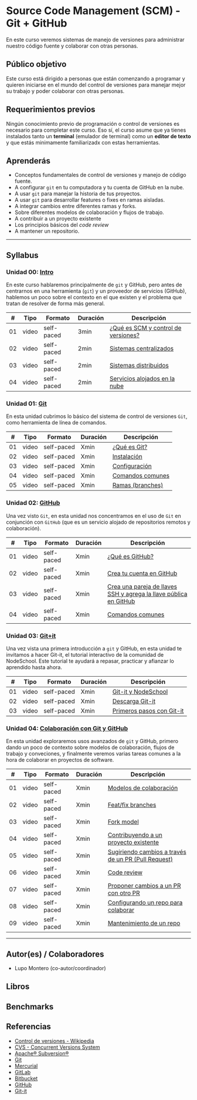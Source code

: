 # Source Code Management (SCM) - Git + GitHub

En este curso veremos sistemas de manejo de versiones para administrar nuestro
código fuente y colaborar con otras personas.

## Público objetivo

Este curso está dirigido a personas que están comenzando a programar y quieren
iniciarse en el mundo del control de versiones para manejar mejor su trabajo y
poder colaborar con otras personas.

## Requerimientos previos

Ningún conocimiento previo de programación o control de versiones es necesario
para completar este curso. Eso sí, el curso asume que ya tienes instalados tanto
un **terminal** (emulador de terminal) como un **editor de texto** y que estás
minimamente familiarizadx con estas herramientas.

## Aprenderás

* Conceptos fundamentales de control de versiones y manejo de código fuente.
* A configurar `git` en tu computadora y tu cuenta de GitHub en la nube.
* A usar `git` para manejar la historia de tus proyectos.
* A usar `git` para desarrollar features o fixes en ramas aisladas.
* A integrar cambios entre diferentes ramas y forks.
* Sobre diferentes modelos de colaboración y flujos de trabajo.
* A contribuir a un proyecto existente
* Los principios básicos del _code review_
* A mantener un repositorio.

***

## Syllabus

### Unidad 00: [Intro](00-intro)

En este curso hablaremos principalmente de `git` y GitHub, pero antes de
centrarnos en una herramienta (`git`) y un proveedor de servicios (GitHub),
hablemos un poco sobre el contexto en el que existen y el problema que tratan de
resolver de forma más general.

|  # |  Tipo     | Formato    | Duración | Descripción
|----|-----------|------------|----------|------------
| 01 | video     | self-paced | 3min     | [¿Qué es SCM y control de versiones?](00-intro/01-vcs)
| 02 | video     | self-paced | 2min     | [Sistemas centralizados](00-intro/02-centralized)
| 03 | video     | self-paced | 2min     | [Sistemas distribuidos](00-intro/03-distributed)
| 04 | video     | self-paced | 2min     | [Servicios alojados en la nube](00-intro/04-cloud-hosted)

### Unidad 01: [Git](01-git)

En esta unidad cubrimos lo básico del sistema de control de versiones `Git`,
como herramienta de línea de comandos.

|  # |  Tipo     | Formato    | Duración | Descripción
|----|-----------|------------|----------|------------
| 01 | video     | self-paced | Xmin     | [¿Qué es Git?](01-git/01-git)
| 02 | video     | self-paced | Xmin     | [Instalación](01-git/02-install)
| 03 | video     | self-paced | Xmin     | [Configuración](01-git/03-configure)
| 04 | video     | self-paced | Xmin     | [Comandos comunes](01-git/04-commands)
| 05 | video     | self-paced | Xmin     | [Ramas (branches)](01-git/05-branches)

### Unidad 02: [GitHub](02-github)

Una vez visto `Git`, en esta unidad nos concentramos en el uso de `Git` en
conjunción con `GitHub` (que es un servicio alojado de repositorios remotos y
colaboración).

|  # |  Tipo     | Formato    | Duración | Descripción
|----|-----------|------------|----------|------------
| 01 | video     | self-paced | Xmin     | [¿Qué es GitHub?](02-github/01-github)
| 02 | video     | self-paced | Xmin     | [Crea tu cuenta en GitHub](02-github/02-account)
| 03 | video     | self-paced | Xmin     | [Crea una pareja de llaves SSH y agrega la llave pública en GitHub](02-github/03-ssh-key)
| 04 | video     | self-paced | Xmin     | [Comandos comunes](02-github/04-commands)

### Unidad 03: [Git+it](03-git-it)

Una vez vista una primera introducción a `git` y GitHub, en esta unidad te
invitamos a hacer Git-it, el tutorial interactivo de la comunidad de NodeSchool.
Este tutorial te ayudará a repasar, practicar y afianzar lo aprendido hasta
ahora.

|  # |  Tipo     | Formato    | Duración | Descripción
|----|-----------|------------|----------|------------
| 01 | video     | self-paced | Xmin     | [Git-it y NodeSchool](03-git-it/01-git-it-and-nodeschool)
| 02 | video     | self-paced | Xmin     | [Descarga Git-it](03-git-it/02-install)
| 03 | video     | self-paced | Xmin     | [Primeros pasos con Git-it](03-git-it/03-getting-started)

### Unidad 04: [Colaboración con Git y GitHub](04-collaboration)

En esta unidad exploraremos usos avanzados de `git` y GitHub, primero dando un
poco de contexto sobre modelos de colaboración, flujos de trabajo y conveciones,
y finalmente veremos varias tareas comunes a la hora de colaborar en proyectos
de software.

|  # |  Tipo     | Formato    | Duración | Descripción
|----|-----------|------------|----------|------------
| 01 | video     | self-paced | Xmin     | [Modelos de colaboración](04-collaboration/)
| 02 | video     | self-paced | Xmin     | [Feat/fix branches](04-collaboration/)
| 03 | video     | self-paced | Xmin     | [Fork model](04-collaboration/)
| 04 | video     | self-paced | Xmin     | [Contribuyendo a un proyecto existente](04-collaboration/)
| 05 | video     | self-paced | Xmin     | [Sugiriendo cambios a través de un PR (Pull Request)](04-collaboration/)
| 06 | video     | self-paced | Xmin     | [Code review](04-collaboration/)
| 07 | video     | self-paced | Xmin     | [Proponer cambios a un PR con otro PR](04-collaboration/)
| 08 | video     | self-paced | Xmin     | [Configurando un repo para colaborar](04-collaboration/)
| 09 | video     | self-paced | Xmin     | [Mantenimiento de un repo](04-collaboration/)

***

## Autor(es) / Colaboradores

* Lupo Montero (co-autor/coordinador)

## Libros

## Benchmarks

## Referencias

* [Control de versiones - Wikipedia](https://es.wikipedia.org/wiki/Control_de_versiones)
* [CVS - Concurrent Versions System](https://www.nongnu.org/cvs/)
* [Apache® Subversion®](https://subversion.apache.org/)
* [Git](https://git-scm.com/)
* [Mercurial](https://www.mercurial-scm.org/)
* [GitLab](https://about.gitlab.com/)
* [Bitbucket](https://bitbucket.org/)
* [GitHub](https://github.com/)
* [Git-it](https://github.com/jlord/git-it-electron)
